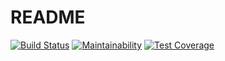 # README

[![Build Status](https://travis-ci.org/bionikspoon/hades_api.svg?branch=develop)](https://travis-ci.org/bionikspoon/hades_api)
[![Maintainability](https://api.codeclimate.com/v1/badges/b0dd6ed3ac763a4f9098/maintainability)](https://codeclimate.com/github/bionikspoon/hades_api/maintainability)
[![Test Coverage](https://api.codeclimate.com/v1/badges/b0dd6ed3ac763a4f9098/test_coverage)](https://codeclimate.com/github/bionikspoon/hades_api/test_coverage)
